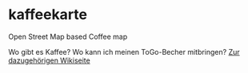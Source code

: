 # kaffeekarte

Open Street Map based Coffee map


Wo gibt es Kaffee? Wo kann ich meinen ToGo-Becher mitbringen? [Zur dazugehörigen Wikiseite](https://wiki.openstreetmap.org/wiki/Kaffee-Karte)
